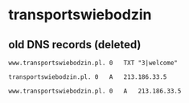 # transportswiebodzin

## old DNS records (deleted)

```
www.transportswiebodzin.pl. 0	TXT	"3|welcome"
```

```
transportswiebodzin.pl. 0	A	213.186.33.5
```

```
www.transportswiebodzin.pl. 0	A	213.186.33.5
```
